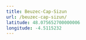 ```yaml
---
title: Beuzec-Cap-Sizun
url: /beuzec-cap-sizun/
latitude: 48.075652700000006
longitude: -4.5115232
---
```

